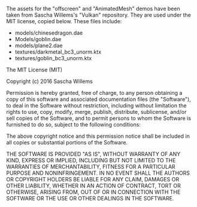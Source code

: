 The assets for the "offscreen" and "AnimatedMesh" demos have been taken from Sascha Willems's "Vulkan" repository. They are used under the MIT license, copied below. These files include:

* models/chinesedragon.dae
* Models/goblin.dae
* models/plane2.dae
* textures/darkmetal_bc3_unorm.ktx
* textures/goblin_bc3_unorm.ktx

The MIT License (MIT)

Copyright (c) 2016 Sascha Willems

Permission is hereby granted, free of charge, to any person obtaining a copy of this software and associated documentation files (the "Software"), to deal in the Software without restriction, including without limitation the rights to use, copy, modify, merge, publish, distribute, sublicense, and/or sell copies of the Software, and to permit persons to whom the Software is furnished to do so, subject to the following conditions:

The above copyright notice and this permission notice shall be included in all copies or substantial portions of the Software.

THE SOFTWARE IS PROVIDED "AS IS", WITHOUT WARRANTY OF ANY KIND, EXPRESS OR IMPLIED, INCLUDING BUT NOT LIMITED TO THE WARRANTIES OF MERCHANTABILITY, FITNESS FOR A PARTICULAR PURPOSE AND NONINFRINGEMENT. IN NO EVENT SHALL THE AUTHORS OR COPYRIGHT HOLDERS BE LIABLE FOR ANY CLAIM, DAMAGES OR OTHER LIABILITY, WHETHER IN AN ACTION OF CONTRACT, TORT OR OTHERWISE, ARISING FROM, OUT OF OR IN CONNECTION WITH THE SOFTWARE OR THE USE OR OTHER DEALINGS IN THE SOFTWARE.

